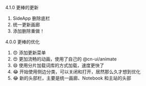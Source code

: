 4.1.0 更棒的更新

1. SideApp 删除底栏
2. 统一更新画廊
3. 添加删除重做！

4.0.0 更棒的优化

1.  😍 添加更新菜单
2.  😍 更加流畅的动画，使用了自己的 @cn-ui/animate
3.  😄 使用分片加载词库的方式加载，速度更快了
4.  😂 开始使用侧边分类，可以关闭和打开，居然那么久才想到优化
5.  😂 新的头部栏，主要是统一画廊、Notebook 和主站的头部
